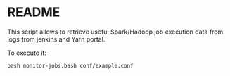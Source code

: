 # README

This script allows to retrieve useful Spark/Hadoop job execution data from logs from jenkins and Yarn portal.

To execute it: 

```
bash monitor-jobs.bash conf/example.conf
```


